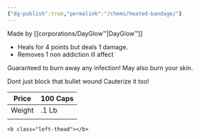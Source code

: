 ```yaml
---
{"dg-publish":true,"permalink":"/chems/heated-bandage/"}
---
```

Made by [[corporations/DayGlow™\|DayGlow™]]

- Heals for 4 points but deals 1 damage.
- Removes 1 non addiction ill affect

Guaranteed to burn away any infection! May also burn your skin.

Dont just block that bullet wound Cauterize it too!

| Price  | 100 Caps |
| ------ | -------- |
| Weight | .1 Lb    |
|        |          |

`<b class="left-thead"></b>`
